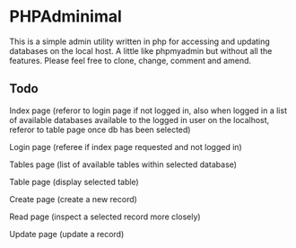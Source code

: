 PHPAdminimal
==============

This is a simple admin utility written in php for accessing and updating databases on the local host. A little like
phpmyadmin but without all the features. Please feel free to clone, change, comment and amend.

Todo
----

Index page (referor to login page if not logged in, also when logged in a list of available databases available to the
logged in user on the localhost, referor to table page once db has been selected)

Login page (referee if index page requested and not logged in)

Tables page (list of available tables within selected database)

Table page (display selected table)

Create page (create a new record)
 
 Read page (inspect a selected record more closely)

 Update page (update a record)

